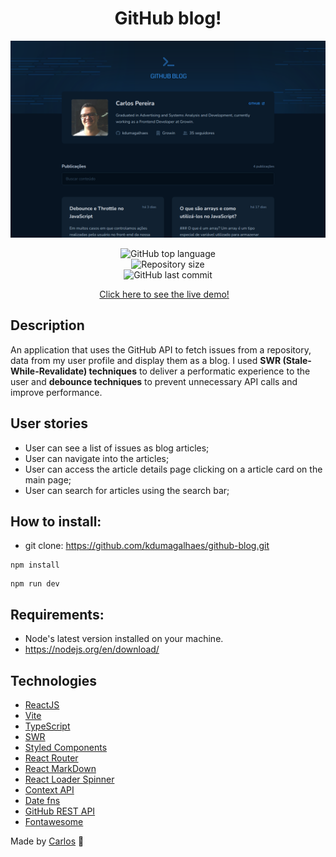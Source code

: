 <h1 align="center">
    GitHub blog!
</h1>

<img alt="screencapture" src="screen-capture.webp" />

<p align="center">
  <img alt="GitHub top language" src="https://img.shields.io/github/languages/top/kdumagalhaes/github-blog">
  <br />
  <img alt="Repository size" src="https://img.shields.io/github/repo-size/kdumagalhaes/github-blog">
  <br />
    <img alt="GitHub last commit" src="https://img.shields.io/github/last-commit/kdumagalhaes/github-blog">
</p>

<p align="center">
    <a href="https://github-blog-self.vercel.app/" target="_blank">Click here to see the live demo!</a>&nbsp;&nbsp;&nbsp;
</p>

## Description
An application that uses the GitHub API to fetch issues from a repository, data from my user profile and display them as a blog. I used **SWR (Stale-While-Revalidate) techniques** to deliver a performatic experience to the user and **debounce techniques** to prevent unnecessary API calls and improve performance.
## User stories
- User can see a list of issues as blog articles;
- User can navigate into the articles;
- User can access the article details page clicking on a article card on the main page;
- User can search for articles using the search bar;

## How to install:

- git clone: https://github.com/kdumagalhaes/github-blog.git

```
npm install
```
```
npm run dev
```
## Requirements:
- Node's latest version installed on your machine.
- https://nodejs.org/en/download/

## Technologies

- [ReactJS](https://reactjs.org/)
- [Vite](https://vitejs.dev/)
- [TypeScript](https://www.typescriptlang.org/)
- [SWR](https://swr.vercel.app/pt-BR)
- [Styled Components](https://styled-components.com/)
- [React Router](https://reactrouter.com/en/main)
- [React MarkDown](https://github.com/remarkjs/react-markdown)
- [React Loader Spinner](https://www.npmjs.com/package/react-loader-spinner)
- [Context API](https://reactjs.org/docs/context.html)
- [Date fns](https://date-fns.org/)
- [GitHub REST API](https://docs.github.com/pt/rest?apiVersion=2022-11-28)
- [Fontawesome](https://fontawesome.com/v5/docs/web/use-with/react)

Made by [Carlos](https://www.linkedin.com/in/kdumagalhaes/) :wave:
